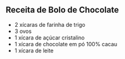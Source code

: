 ## Receita de Bolo de Chocolate
- 2 xícaras de farinha de trigo
- 3 ovos
- 1 xícara de açúcar cristalino
- 1 xícara de chocolate em pó 100% cacau
- 1 xícara de leite
